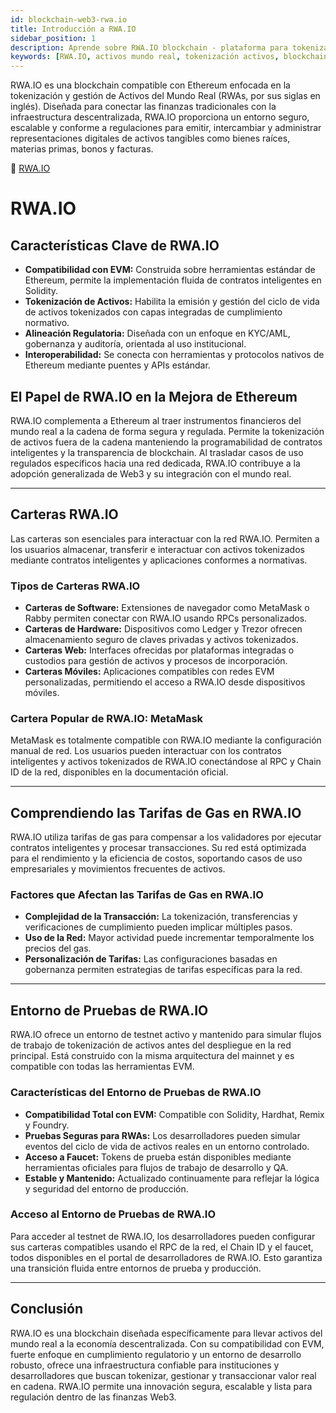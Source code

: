 ```yaml
---
id: blockchain-web3-rwa.io
title: Introducción a RWA.IO
sidebar_position: 1
description: Aprende sobre RWA.IO blockchain - plataforma para tokenizar activos del mundo real con compatibilidad EVM, cumplimiento regulatorio y seguridad institucional.
keywords: [RWA.IO, activos mundo real, tokenización activos, blockchain RWA, activos tokenizados, blockchain institucional, tokenización regulada, compatible EVM]
---
```




RWA.IO es una blockchain compatible con Ethereum enfocada en la tokenización y gestión de Activos del Mundo Real (RWAs, por sus siglas en inglés). Diseñada para conectar las finanzas tradicionales con la infraestructura descentralizada, RWA.IO proporciona un entorno seguro, escalable y conforme a regulaciones para emitir, intercambiar y administrar representaciones digitales de activos tangibles como bienes raíces, materias primas, bonos y facturas.

🔗 [RWA.IO](https://www.rwa.io)

# RWA.IO

## Características Clave de RWA.IO

* **Compatibilidad con EVM:** Construida sobre herramientas estándar de Ethereum, permite la implementación fluida de contratos inteligentes en Solidity.
* **Tokenización de Activos:** Habilita la emisión y gestión del ciclo de vida de activos tokenizados con capas integradas de cumplimiento normativo.
* **Alineación Regulatoria:** Diseñada con un enfoque en KYC/AML, gobernanza y auditoría, orientada al uso institucional.
* **Interoperabilidad:** Se conecta con herramientas y protocolos nativos de Ethereum mediante puentes y APIs estándar.

## El Papel de RWA.IO en la Mejora de Ethereum

RWA.IO complementa a Ethereum al traer instrumentos financieros del mundo real a la cadena de forma segura y regulada. Permite la tokenización de activos fuera de la cadena manteniendo la programabilidad de contratos inteligentes y la transparencia de blockchain. Al trasladar casos de uso regulados específicos hacia una red dedicada, RWA.IO contribuye a la adopción generalizada de Web3 y su integración con el mundo real.

---

## Carteras RWA.IO

Las carteras son esenciales para interactuar con la red RWA.IO. Permiten a los usuarios almacenar, transferir e interactuar con activos tokenizados mediante contratos inteligentes y aplicaciones conformes a normativas.

### Tipos de Carteras RWA.IO

* **Carteras de Software:** Extensiones de navegador como MetaMask o Rabby permiten conectar con RWA.IO usando RPCs personalizados.
* **Carteras de Hardware:** Dispositivos como Ledger y Trezor ofrecen almacenamiento seguro de claves privadas y activos tokenizados.
* **Carteras Web:** Interfaces ofrecidas por plataformas integradas o custodios para gestión de activos y procesos de incorporación.
* **Carteras Móviles:** Aplicaciones compatibles con redes EVM personalizadas, permitiendo el acceso a RWA.IO desde dispositivos móviles.

### Cartera Popular de RWA.IO: MetaMask

MetaMask es totalmente compatible con RWA.IO mediante la configuración manual de red. Los usuarios pueden interactuar con los contratos inteligentes y activos tokenizados de RWA.IO conectándose al RPC y Chain ID de la red, disponibles en la documentación oficial.

---

## Comprendiendo las Tarifas de Gas en RWA.IO

RWA.IO utiliza tarifas de gas para compensar a los validadores por ejecutar contratos inteligentes y procesar transacciones. Su red está optimizada para el rendimiento y la eficiencia de costos, soportando casos de uso empresariales y movimientos frecuentes de activos.

### Factores que Afectan las Tarifas de Gas en RWA.IO

* **Complejidad de la Transacción:** La tokenización, transferencias y verificaciones de cumplimiento pueden implicar múltiples pasos.
* **Uso de la Red:** Mayor actividad puede incrementar temporalmente los precios del gas.
* **Personalización de Tarifas:** Las configuraciones basadas en gobernanza permiten estrategias de tarifas específicas para la red.

---

## Entorno de Pruebas de RWA.IO

RWA.IO ofrece un entorno de testnet activo y mantenido para simular flujos de trabajo de tokenización de activos antes del despliegue en la red principal. Está construido con la misma arquitectura del mainnet y es compatible con todas las herramientas EVM.

### Características del Entorno de Pruebas de RWA.IO

* **Compatibilidad Total con EVM:** Compatible con Solidity, Hardhat, Remix y Foundry.
* **Pruebas Seguras para RWAs:** Los desarrolladores pueden simular eventos del ciclo de vida de activos reales en un entorno controlado.
* **Acceso a Faucet:** Tokens de prueba están disponibles mediante herramientas oficiales para flujos de trabajo de desarrollo y QA.
* **Estable y Mantenido:** Actualizado continuamente para reflejar la lógica y seguridad del entorno de producción.

### Acceso al Entorno de Pruebas de RWA.IO

Para acceder al testnet de RWA.IO, los desarrolladores pueden configurar sus carteras compatibles usando el RPC de la red, el Chain ID y el faucet, todos disponibles en el portal de desarrolladores de RWA.IO. Esto garantiza una transición fluida entre entornos de prueba y producción.

---

## Conclusión

RWA.IO es una blockchain diseñada específicamente para llevar activos del mundo real a la economía descentralizada. Con su compatibilidad con EVM, fuerte enfoque en cumplimiento regulatorio y un entorno de desarrollo robusto, ofrece una infraestructura confiable para instituciones y desarrolladores que buscan tokenizar, gestionar y transaccionar valor real en cadena. RWA.IO permite una innovación segura, escalable y lista para regulación dentro de las finanzas Web3.


